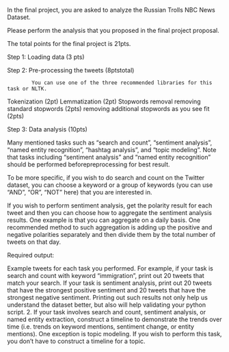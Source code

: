 In the final project, you are asked to analyze the Russian Trolls NBC News Dataset.

Please perform the analysis that you proposed in the final project proposal.

The total points for the final project is 21pts.

 

Step 1: Loading data (3 pts)

Step 2: Pre-processing the tweets (8ptstotal)

            You can use one of the three recommended libraries for this task or NLTK.

Tokenization (2pt)
Lemmatization (2pt)
Stopwords removal
removing standard stopwords (2pts)
removing additional stopwords as you see fit (2pts)
 

Step 3: Data analysis (10pts)

Many mentioned tasks such as “search and count”, “sentiment analysis”, “named entity recognition”, “hashtag analysis”, and “topic modeling”. Note that tasks including “sentiment analysis” and “named entity recognition” should be performed beforepreprocessing for best result.

 

To be more specific, if you wish to do search and count on the Twitter dataset, you can choose a keyword or a group of keywords (you can use “AND”, “OR”, “NOT” here) that you are interested in.

 

If you wish to perform sentiment analysis, get the polarity result for each tweet and then you can choose how to aggregate the sentiment analysis results. One example is that you can aggregate on a daily basis. One recommended method to such aggregation is adding up the positive and negative polarities separately and then divide them by the total number of tweets on that day.

Required output:

Example tweets for each task you performed. For example, if your task is search and count with keyword “immigration”, print out 20 tweets that match your search. If your task is sentiment analysis, print out 20 tweets that have the strongest positive sentiment and 20 tweets that have the strongest negative sentiment. Printing out such results not only help us understand the dataset better, but also will help validating your python script.
2. If your task involves search and count, sentiment analysis, or named entity extraction, construct a timeline to demonstrate the trends over time (i.e. trends on keyword mentions, sentiment change, or entity mentions). One exception is topic modeling. If you wish to perform this task, you don’t have to construct a timeline for a topic.
